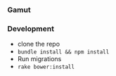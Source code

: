### Gamut

### Development

- clone the repo
- `bundle install && npm install`
- Run migrations
- `rake bower:install`
